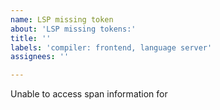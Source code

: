 ```yaml
---
name: LSP missing token
about: 'LSP missing tokens:'
title: ''
labels: 'compiler: frontend, language server'
assignees: ''

---
```


Unable to access span information for
